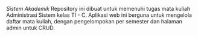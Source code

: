 *Sistem Akademik*
Repository ini dibuat untuk memenuhi tugas mata kuliah Administrasi Sistem kelas TI - C. Aplikasi web ini berguna untuk mengelola daftar mata kuliah, dengan pengelompokan per semester dan halaman admin untuk CRUD.
